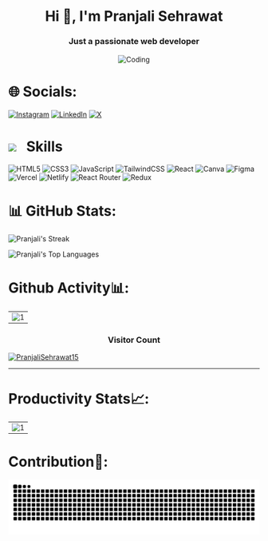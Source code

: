 <h1 align="center">Hi 👋, I'm Pranjali Sehrawat</h1>
<h3 align="center">Just a passionate web developer</h3>
<div align="center">
<img align="center" alt="Coding" width="400" src="https://user-images.githubusercontent.com/74038190/221352975-94759904-aa4c-4032-a8ab-b546efb9c478.gif">
</div>

# 🌐 Socials:
[![Instagram](https://img.shields.io/badge/Instagram-%23E4405F.svg?logo=Instagram&logoColor=white)](https://www.instagram.com/pranjali_1570/?igsh=eTdwOGtkam5wazlr#) [![LinkedIn](https://img.shields.io/badge/LinkedIn-%230077B5.svg?logo=linkedin&logoColor=white)](https://www.linkedin.com/in/pranjali-sehrawat-b90557328/) [![X](https://img.shields.io/badge/X-black.svg?logo=X&logoColor=white)](https://x.com/Pranjali1570)

# <img src = "https://github-production-user-asset-6210df.s3.amazonaws.com/73993775/285126925-0b3a8bfe-ddfb-4c7f-93db-3517b0b6fe69.gif" width = 36px>&nbsp;&nbsp; Skills
![HTML5](https://img.shields.io/badge/html5-%23E34F26.svg?style=for-the-badge&logo=html5&logoColor=white) 
![CSS3](https://img.shields.io/badge/css3-%231572B6.svg?style=for-the-badge&logo=css3&logoColor=white) 
![JavaScript](https://img.shields.io/badge/javascript-%23323330.svg?style=for-the-badge&logo=javascript&logoColor=%23F7DF1E) 
![TailwindCSS](https://img.shields.io/badge/tailwindcss-%2338B2AC.svg?style=for-the-badge&logo=tailwind-css&logoColor=white) 
![React](https://img.shields.io/badge/React-%2320232a.svg?style=for-the-badge&logo=react&logoColor=%2361DAFB)
![Canva](https://img.shields.io/badge/Canva-%2300C4CC.svg?style=for-the-badge&logo=Canva&logoColor=white) 
![Figma](https://img.shields.io/badge/figma-%23F24E1E.svg?style=for-the-badge&logo=figma&logoColor=white)
![Vercel](https://img.shields.io/badge/Vercel-%23000000.svg?style=for-the-badge&logo=vercel&logoColor=white)
![Netlify](https://img.shields.io/badge/Netlify-%2300C7B7.svg?style=for-the-badge&logo=netlify&logoColor=white)
![React Router](https://img.shields.io/badge/React_Router-CA4245?style=for-the-badge&logo=react-router&logoColor=white)
![Redux](https://img.shields.io/badge/redux-%23593d88.svg?style=for-the-badge&logo=redux&logoColor=white)


# 📊 GitHub Stats:
![Pranjali's Streak](https://github-readme-streak-stats.herokuapp.com/?user=PranjaliSehrawat15&theme=vision-friendly-dark&hide_border=true)

![Pranjali's Top Languages](https://github-readme-stats.vercel.app/api/top-langs/?username=PranjaliSehrawat15&theme=vision-friendly-dark&show_icons=true&hide_border=true&layout=compact)



 # Github Activity📊:
 
 <table>
   <tr>
     <td><img src="https://github-readme-stats.vercel.app/api?username=PranjaliSehrawat15&theme=radical&show_icons=true"  display=block width=100% height=auto  alt="1" ></td>
<!--      <td><img src="https://github-readme-stats.vercel.app/api/top-langs/?username=jiyagupta-cs&theme=radical&layout=compact&hide=Jupyter%20Notebook"  display=block width=100% height=auto  alt="2" ></td> -->
    </tr> 
<!--     <tr>
       <td><img src="https://github-readme-streak-stats.herokuapp.com/?user=jiyagupta-cs&theme=tokyonight"  display=block width=100% height=auto alt="3" >          </td>
   </tr> -->
 </table>

  <h3 align="center">Visitor Count</h3>
 <a align="center" href="https://profile-counter.glitch.me/{PranjaliSehrawat15}/count.svg">
   
   <p align="left"> <img src="https://komarev.com/ghpvc/?username=PranjaliSehrawat15&label=Profile%20views&color=0e75b6&style=flat" alt="PranjaliSehrawat15" /> </p>

 </a>
 
 <hr>


 # Productivity Stats📈:
 <table>
   <tr>
     <td><img src="https://github-profile-summary-cards.vercel.app/api/cards/profile-details?username=PranjaliSehrawat15&theme=monokai"  display=block width=100% height=auto  alt="1" ></td>
    </tr> 
    <tr>
   </td>
   </tr>
 </table>
 
# Contribution🐍:
![snake gif](https://github.com/PranjaliSehrawat15/PranjaliSehrawat15/blob/output/github-snake-dark.svg)

